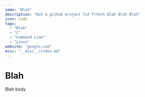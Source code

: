 ```yaml
---
name: "Blah"
description: "Not a github project fsd Trtbrh Blah Blah Blah"
icon: code
tags:
  - "Blah"
  - "C"
  - "Command Line"
  - "Linux"
website: "google.com"
misc: "__misc__/index.md"
---
```


# Blah

Blah body